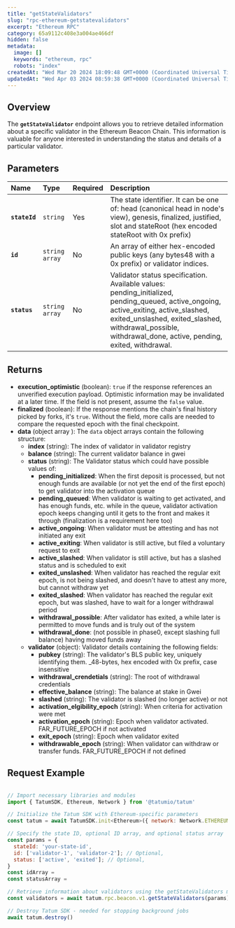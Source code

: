 ```yaml
---
title: "getStateValidators"
slug: "rpc-ethereum-getstatevalidators"
excerpt: "Ethereum RPC"
category: 65a9112c408e3a004ae466df
hidden: false
metadata: 
  image: []
  keywords: "ethereum, rpc"
  robots: "index"
createdAt: "Wed Mar 20 2024 18:09:48 GMT+0000 (Coordinated Universal Time)"
updatedAt: "Wed Apr 03 2024 08:59:38 GMT+0000 (Coordinated Universal Time)"
---
```

## Overview

The **`getStateValidator`** endpoint allows you to retrieve detailed information about a specific validator in the Ethereum Beacon Chain. This information is valuable for anyone interested in understanding the status and details of a particular validator.

## Parameters

| Name          | Type           | Required | Description                                                                                                                                                                                                                                         |
| :------------ | :------------- | :------- | :-------------------------------------------------------------------------------------------------------------------------------------------------------------------------------------------------------------------------------------------------- |
| **`stateId`** | `string`       | Yes      | The state identifier. It can be one of: head (canonical head in node's view), genesis, finalized, justified, slot and stateRoot (hex encoded stateRoot with 0x prefix)                                                                              |
| **`id`**      | `string array` | No       | An array of either hex-encoded public keys (any bytes48 with a 0x prefix) or validator indices.                                                                                                                                                     |
| **`status`**  | `string array` | No       | Validator status specification. Available values: pending_initialized, pending_queued, active_ongoing, active_exiting, active_slashed, exited_unslashed, exited_slashed, withdrawal_possible, withdrawal_done, active, pending, exited, withdrawal. |

## Returns

- **execution_optimistic** (boolean): `true` if the response references an unverified execution payload. Optimistic information may be invalidated at a later time. If the field is not present, assume the `false` value.
- **finalized** (boolean): If the response mentions the chain's final history picked by forks, it's `true`. Without the field, more calls are needed to compare the requested epoch with the final checkpoint.
- **data**  (object array ): The `data` object arrays contain the following structure:
  - **index** (string): The index of validator in validator registry
  - **balance** (string): The current validator balance in gwei
  - **status** (string): The Validator status which could have possible values of:
    - **pending_initialized**: When the first deposit is processed, but not enough funds are available (or not yet the end of the first epoch) to get validator into the activation queue
    - **pending_queued**: When validator is waiting to get activated, and has enough funds, etc. while in the queue, validator activation epoch keeps changing until it gets to the front and makes it through (finalization is a requirement here too)
    - **active_ongoing**: When validator must be attesting and has not initiated any exit
    - **active_exiting**: When validator is still active, but filed a voluntary request to exit
    - **active_slashed**: When validator is still active, but has a slashed status and is scheduled to exit
    - **exited_unslashed**: When validator has reached the regular exit epoch, is not being slashed, and doesn't have to attest any more, but cannot withdraw yet
    - **exited_slashed**: When validator has reached the regular exit epoch, but was slashed, have to wait for a longer withdrawal period
    - **withdrawal_possible**: After validator has exited, a while later is permitted to move funds and is truly out of the system
    - **withdrawal_done**: (not possible in phase0, except slashing full balance) having moved funds away
  - **validator** (object): Validator details containing the following fields:
    - **pubkey** (string): The validator's BLS public key, uniquely identifying them. \_48-bytes, hex encoded with 0x prefix, case insensitive
    - **withdrawal_crendetials** (string): The root of withdrawal credentials
    - **effective_balance** (string): The balance at stake in Gwei
    - **slashed** (string): The validator is slashed (no longer active) or not
    - **activation_elgibility_epoch** (string): When criteria for activation were met
    - **activation_epoch** (string):  Epoch when validator activated. FAR_FUTURE_EPOCH if not activated
    - **exit_epoch** (string): Epoch when validator exited
    - **withdrawable_epoch** (string): When validator can withdraw or transfer funds. FAR_FUTURE_EPOCH if not defined

## Request Example

```Text cURL

```
```javascript JS SDK
// Import necessary libraries and modules
import { TatumSDK, Ethereum, Network } from '@tatumio/tatum'

// Initialize the Tatum SDK with Ethereum-specific parameters
const tatum = await TatumSDK.init<Ethereum>({ network: Network.ETHEREUM })

// Specify the state ID, optional ID array, and optional status array
const params = {
  stateId: 'your-state-id',
  id: ['validator-1', 'validator-2']; // Optional,
  status: ['active', 'exited']; // Optional,
}
const idArray = 
const statusArray = 

// Retrieve information about validators using the getStateValidators method
const validators = await tatum.rpc.beacon.v1.getStateValidators(params);

// Destroy Tatum SDK - needed for stopping background jobs
await tatum.destroy()
```
